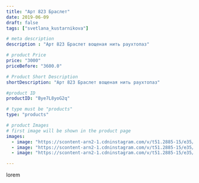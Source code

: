 ```yaml
---
title: "Арт 823 Браслет"
date: 2019-06-09
draft: false
tags: ["svetlana_kustarnikova"]

# meta description
description : "Арт 823 Браслет вощеная нить раухтопаз"

# product Price
price: "3000"
priceBefore: "3600.0"

# Product Short Description
shortDescription: "Арт 823 Браслет вощеная нить раухтопаз"

#product ID
productID: "Bye7L8yoG2q"

# type must be "products"
type: "products"

# product Images
# first image will be shown in the product page
images:
  - image: "https://scontent-arn2-1.cdninstagram.com/v/t51.2885-15/e35/62596190_141970846870491_2982756407261037886_n.jpg?se=8&tp=1&_nc_ht=scontent-arn2-1.cdninstagram.com&_nc_cat=103&_nc_ohc=_N09jETGC8QAX8-SkU9&oh=b651ec3013b1db21953589725eb722be&oe=6069A630&ig_cache_key=MjA2MjM0NTk1ODQ5NjMwMDIzNA%3D%3D.2"
  - image: "https://scontent-arn2-1.cdninstagram.com/v/t51.2885-15/e35/62049582_333564444003057_8507468004919172069_n.jpg?tp=1&_nc_ht=scontent-arn2-1.cdninstagram.com&_nc_cat=109&_nc_ohc=qlb9ovx2T20AX_eWZcB&oh=22842ef8137f8193bb07c74c1e5a04ed&oe=606C6F21&ig_cache_key=MjA2MjM0NTk1ODUxMzAyMTQ4OQ%3D%3D.2"
  - image: "https://scontent-arn2-1.cdninstagram.com/v/t51.2885-15/e35/61804469_2119536998142295_9050255932333660988_n.jpg?tp=1&_nc_ht=scontent-arn2-1.cdninstagram.com&_nc_cat=107&_nc_ohc=vMpkiM_slaQAX9GVytI&oh=eab647facff96838706da40d2fddd8f4&oe=606B3CDA&ig_cache_key=MjA2MjM0NTk1ODUwNDcxMzk1NQ%3D%3D.2"

---
```

lorem
